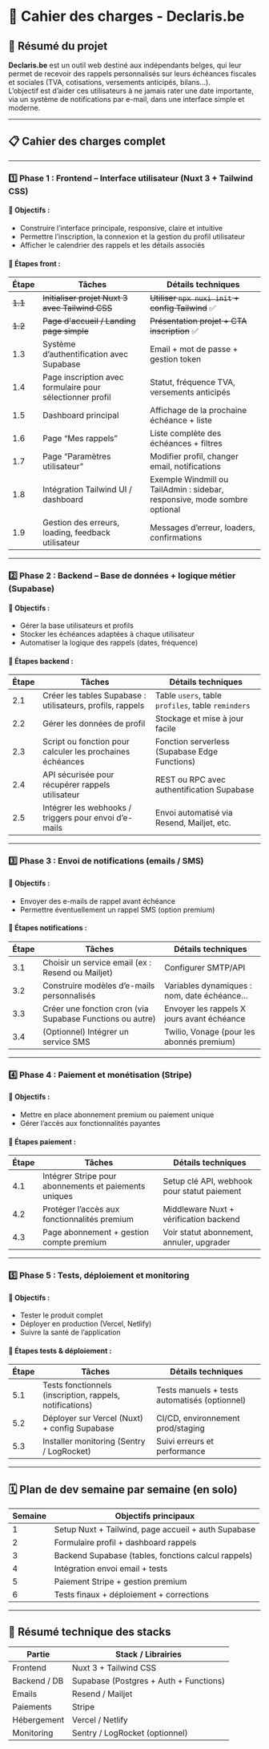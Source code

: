 # 📄 Cahier des charges - Declaris.be

## 🧠 Résumé du projet

**Declaris.be** est un outil web destiné aux indépendants belges, qui leur permet de recevoir des rappels personnalisés sur leurs échéances fiscales et sociales (TVA, cotisations, versements anticipés, bilans…).  
L’objectif est d’aider ces utilisateurs à ne jamais rater une date importante, via un système de notifications par e-mail, dans une interface simple et moderne.

---

## 📋 Cahier des charges complet

---

### 1️⃣ Phase 1 : Frontend – Interface utilisateur (Nuxt 3 + Tailwind CSS)

#### 🎯 Objectifs :
- Construire l’interface principale, responsive, claire et intuitive
- Permettre l’inscription, la connexion et la gestion du profil utilisateur
- Afficher le calendrier des rappels et les détails associés

#### 📌 Étapes front :

| Étape | Tâches | Détails techniques |
|-------|--------|--------------------|
| ~~1.1~~ | ~~Initialiser projet Nuxt 3 avec Tailwind CSS~~ | ~~Utiliser `npx nuxi init` + config Tailwind~~ ✅ |
| ~~1.2~~ | ~~Page d'accueil / Landing page simple~~ | ~~Présentation projet + CTA inscription~~ ✅ |
| 1.3 | Système d’authentification avec Supabase | Email + mot de passe + gestion token |
| 1.4 | Page inscription avec formulaire pour sélectionner profil | Statut, fréquence TVA, versements anticipés |
| 1.5 | Dashboard principal | Affichage de la prochaine échéance + liste |
| 1.6 | Page “Mes rappels” | Liste complète des échéances + filtres |
| 1.7 | Page “Paramètres utilisateur” | Modifier profil, changer email, notifications |
| 1.8 | Intégration Tailwind UI / dashboard | Exemple Windmill ou TailAdmin : sidebar, responsive, mode sombre optional |
| 1.9 | Gestion des erreurs, loading, feedback utilisateur | Messages d’erreur, loaders, confirmations |

---

### 2️⃣ Phase 2 : Backend – Base de données + logique métier (Supabase)

#### 🎯 Objectifs :
- Gérer la base utilisateurs et profils
- Stocker les échéances adaptées à chaque utilisateur
- Automatiser la logique des rappels (dates, fréquence)

#### 📌 Étapes backend :

| Étape | Tâches | Détails techniques |
|-------|--------|--------------------|
| 2.1 | Créer les tables Supabase : utilisateurs, profils, rappels | Table `users`, table `profiles`, table `reminders` |
| 2.2 | Gérer les données de profil | Stockage et mise à jour facile |
| 2.3 | Script ou fonction pour calculer les prochaines échéances | Fonction serverless (Supabase Edge Functions) |
| 2.4 | API sécurisée pour récupérer rappels utilisateur | REST ou RPC avec authentification Supabase |
| 2.5 | Intégrer les webhooks / triggers pour envoi d’e-mails | Envoi automatisé via Resend, Mailjet, etc. |

---

### 3️⃣ Phase 3 : Envoi de notifications (emails / SMS)

#### 🎯 Objectifs :
- Envoyer des e-mails de rappel avant échéance
- Permettre éventuellement un rappel SMS (option premium)

#### 📌 Étapes notifications :

| Étape | Tâches | Détails techniques |
|-------|--------|--------------------|
| 3.1 | Choisir un service email (ex : Resend ou Mailjet) | Configurer SMTP/API |
| 3.2 | Construire modèles d’e-mails personnalisés | Variables dynamiques : nom, date échéance… |
| 3.3 | Créer une fonction cron (via Supabase Functions ou autre) | Envoyer les rappels X jours avant échéance |
| 3.4 | (Optionnel) Intégrer un service SMS | Twilio, Vonage (pour les abonnés premium) |

---

### 4️⃣ Phase 4 : Paiement et monétisation (Stripe)

#### 🎯 Objectifs :
- Mettre en place abonnement premium ou paiement unique
- Gérer l’accès aux fonctionnalités payantes

#### 📌 Étapes paiement :

| Étape | Tâches | Détails techniques |
|-------|--------|--------------------|
| 4.1 | Intégrer Stripe pour abonnements et paiements uniques | Setup clé API, webhook pour statut paiement |
| 4.2 | Protéger l’accès aux fonctionnalités premium | Middleware Nuxt + vérification backend |
| 4.3 | Page abonnement + gestion compte premium | Voir statut abonnement, annuler, upgrader |

---

### 5️⃣ Phase 5 : Tests, déploiement et monitoring

#### 🎯 Objectifs :
- Tester le produit complet
- Déployer en production (Vercel, Netlify)
- Suivre la santé de l’application

#### 📌 Étapes tests & déploiement :

| Étape | Tâches | Détails techniques |
|-------|--------|--------------------|
| 5.1 | Tests fonctionnels (inscription, rappels, notifications) | Tests manuels + tests automatisés (optionnel) |
| 5.2 | Déployer sur Vercel (Nuxt) + config Supabase | CI/CD, environnement prod/staging |
| 5.3 | Installer monitoring (Sentry / LogRocket) | Suivi erreurs et performance |

---

## 🗓️ Plan de dev semaine par semaine (en solo)

| Semaine | Objectifs principaux |
|---------|----------------------|
| 1 | Setup Nuxt + Tailwind, page accueil + auth Supabase |
| 2 | Formulaire profil + dashboard rappels |
| 3 | Backend Supabase (tables, fonctions calcul rappels) |
| 4 | Intégration envoi email + tests |
| 5 | Paiement Stripe + gestion premium |
| 6 | Tests finaux + déploiement + corrections |

---

## 📂 Résumé technique des stacks

| Partie | Stack / Librairies |
|--------|--------------------|
| Frontend | Nuxt 3 + Tailwind CSS |
| Backend / DB | Supabase (Postgres + Auth + Functions) |
| Emails | Resend / Mailjet |
| Paiements | Stripe |
| Hébergement | Vercel / Netlify |
| Monitoring | Sentry / LogRocket (optionnel) |
